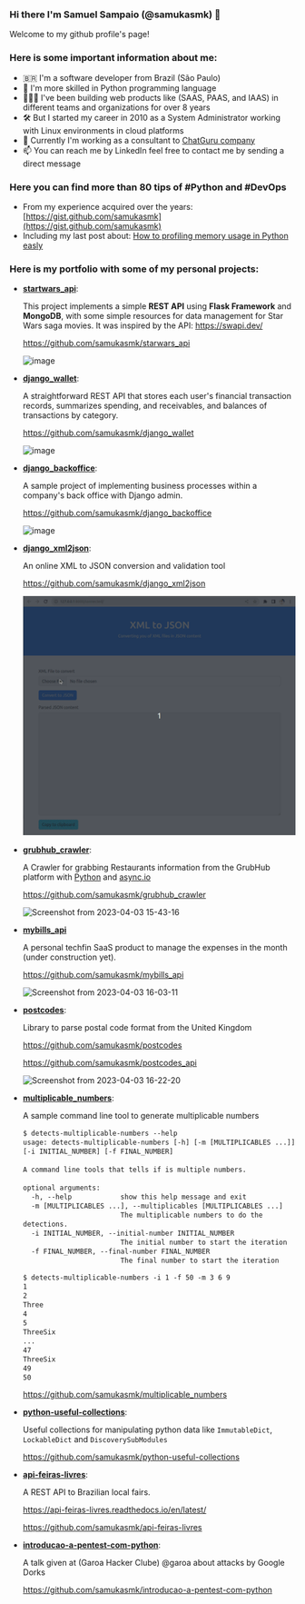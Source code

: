 ### Hi there I'm Samuel Sampaio (@samukasmk) 👋

Welcome to my github profile's page!

### Here is some important information about me:
- 🇧🇷 I'm a software developer from Brazil (São Paulo)
- 🐍 I'm more skilled in Python programming language
- 🧑🏽‍💻 I've been building web products like (SAAS, PAAS, and IAAS) in different teams and organizations for over 8 years
- 🛠️ But I started my career in 2010 as a System Administrator working with Linux environments in cloud platforms
- 💼 Currently I'm working as a consultant to [ChatGuru company](https://chatguru.com.br/)
- 📫 You can reach me by LinkedIn feel free to contact me by sending a direct message


### Here you can find more than 80 tips of #Python and #DevOps

- From my experience acquired over the years: [https://gist.github.com/samukasmk](https://gist.github.com/samukasmk)
- Including my last post about: [How to profiling memory usage in Python easly](https://gist.github.com/samukasmk/2b0ae5c6f328aa4c650fdaa9a2c5dc92)

### Here is my portfolio with some of my personal projects:

- [**startwars_api**](https://github.com/samukasmk/starwars_api):

  This project implements a simple **REST API** using **Flask Framework** and **MongoDB**, with some simple resources for data management for Star Wars saga movies. It was inspired by the API: https://swapi.dev/

  https://github.com/samukasmk/starwars_api
  
  ![image](https://github.com/samukasmk/samukasmk/assets/1859479/37cff71c-4888-4395-9dae-58ce4fdfe7e4)



- [**django_wallet**](https://github.com/samukasmk/django_wallet):
  
  A straightforward REST API that stores each user's financial transaction records, summarizes spending, and receivables, and balances of transactions by category.

  https://github.com/samukasmk/django_wallet
  
  ![image](https://github.com/samukasmk/samukasmk/assets/1859479/078d3a74-c0fa-4bad-ba86-128ba4fb1c9f)



- [**django_backoffice**](https://github.com/samukasmk/django_backoffice):

  A sample project of implementing business processes within a company's back office with Django admin.
  
  https://github.com/samukasmk/django_backoffice
  
  ![image](https://user-images.githubusercontent.com/1859479/229597225-46785603-7e94-4930-ae06-0285a228ad20.png)



- [**django_xml2json**](https://github.com/samukasmk/django_xml2json):

  An online XML to JSON conversion and validation tool

  https://github.com/samukasmk/django_xml2json

  ![image](https://github.com/samukasmk/django_xml2json/raw/main/.docs/django_xml2json-use.gif)



- [**grubhub_crawler**](https://github.com/samukasmk/grubhub_crawler):

  A Crawler for grabbing Restaurants information from the GrubHub platform with [Python](https://docs.python.org/3/) and [async.io](https://docs.python.org/3/library/asyncio.html)

  https://github.com/samukasmk/grubhub_crawler
  
  ![Screenshot from 2023-04-03 15-43-16](https://user-images.githubusercontent.com/1859479/229598661-2cfc9366-905d-4e86-9a67-cae7866bc3c1.png)



- [**mybills_api**](https://github.com/samukasmk/mybills_api)

   A personal techfin SaaS product to manage the expenses in the month (under construction yet).
   
   https://github.com/samukasmk/mybills_api

  ![Screenshot from 2023-04-03 16-03-11](https://user-images.githubusercontent.com/1859479/229602651-afd3f005-c5ab-4118-8a1f-8197f6c26f79.png)



- [**postcodes**](https://github.com/samukasmk/postcodes):

  Library to parse postal code format from the United Kingdom
  
  https://github.com/samukasmk/postcodes
  
  https://github.com/samukasmk/postcodes_api
  
  ![Screenshot from 2023-04-03 16-22-20](https://user-images.githubusercontent.com/1859479/229606770-1c51b408-98fb-4eca-922a-944edea42e60.png)



- [**multiplicable_numbers**](https://github.com/samukasmk/multiplicable_numbers):

  A sample command line tool to generate multiplicable numbers

  ```
  $ detects-multiplicable-numbers --help
  usage: detects-multiplicable-numbers [-h] [-m [MULTIPLICABLES ...]] [-i INITIAL_NUMBER] [-f FINAL_NUMBER]
  
  A command line tools that tells if is multiple numbers.
  
  optional arguments:
    -h, --help            show this help message and exit
    -m [MULTIPLICABLES ...], --multiplicables [MULTIPLICABLES ...]
                          The multiplicable numbers to do the detections.
    -i INITIAL_NUMBER, --initial-number INITIAL_NUMBER
                          The initial number to start the iteration
    -f FINAL_NUMBER, --final-number FINAL_NUMBER
                          The final number to start the iteration
  ```
  
  ```
  $ detects-multiplicable-numbers -i 1 -f 50 -m 3 6 9 
  1
  2
  Three
  4
  5
  ThreeSix
  ...
  47
  ThreeSix
  49
  50
  ```

  https://github.com/samukasmk/multiplicable_numbers


  
- [**python-useful-collections**](https://github.com/samukasmk/python-useful-collections):

  Useful collections for manipulating python data like `ImmutableDict`, `LockableDict` and `DiscoverySubModules`
  
  https://github.com/samukasmk/python-useful-collections



- [**api-feiras-livres**](https://github.com/samukasmk/api-feiras-livres):

  A REST API to Brazilian local fairs.

  https://api-feiras-livres.readthedocs.io/en/latest/
  
  https://github.com/samukasmk/api-feiras-livres



- [**introducao-a-pentest-com-python**](https://github.com/samukasmk/introducao-a-pentest-com-python):

  A talk given at (Garoa Hacker Clube) @garoa about attacks by Google Dorks

  https://github.com/samukasmk/introducao-a-pentest-com-python

<!--
**samukasmk/samukasmk** is a ✨ _special_ ✨ repository because its `README.md` (this file) appears on your GitHub profile.

Here are some ideas to get you started:

- 🔭 I’m currently working on ...
- 🌱 I’m currently learning ...
- 👯 I’m looking to collaborate on ...
- 🤔 I’m looking for help with ...
- 💬 Ask me about ...
- 📫 How to reach me: ...
- 😄 Pronouns: He/Him
- ⚡ Fun fact: ...
-->
